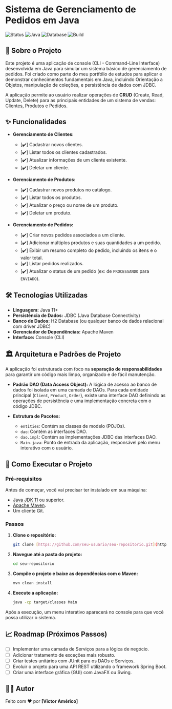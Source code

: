 # Sistema de Gerenciamento de Pedidos em Java

![Status](https://img.shields.io/badge/status-em%20desenvolvimento-yellow)
![Java](https://img.shields.io/badge/Java-11%2B-blue)
![Database](https://img.shields.io/badge/Database-JDBC-orange)
![Build](https://img.shields.io/badge/Build-Maven-red)

## 📖 Sobre o Projeto

Este projeto é uma aplicação de console (CLI - Command-Line Interface) desenvolvida em Java para simular um sistema básico de gerenciamento de pedidos. Foi criado como parte do meu portfólio de estudos para aplicar e demonstrar conhecimentos fundamentais em Java, incluindo Orientação a Objetos, manipulação de coleções, e persistência de dados com JDBC.

A aplicação permite ao usuário realizar operações de **CRUD** (Create, Read, Update, Delete) para as principais entidades de um sistema de vendas: Clientes, Produtos e Pedidos.

## ✨ Funcionalidades

-   **Gerenciamento de Clientes:**
    -   [✔️] Cadastrar novos clientes.
    -   [✔️] Listar todos os clientes cadastrados.
    -   [✔️] Atualizar informações de um cliente existente.
    -   [✔️] Deletar um cliente.

-   **Gerenciamento de Produtos:**
    -   [✔️] Cadastrar novos produtos no catálogo.
    -   [✔️] Listar todos os produtos.
    -   [✔️] Atualizar o preço ou nome de um produto.
    -   [✔️] Deletar um produto.

-   **Gerenciamento de Pedidos:**
    -   [✔️] Criar novos pedidos associados a um cliente.
    -   [✔️] Adicionar múltiplos produtos e suas quantidades a um pedido.
    -   [✔️] Exibir um resumo completo do pedido, incluindo os itens e o valor total.
    -   [✔️] Listar pedidos realizados.
    -   [✔️] Atualizar o status de um pedido (ex: de `PROCESSANDO` para `ENVIADO`).

## 🛠️ Tecnologias Utilizadas

-   **Linguagem:** Java 11+
-   **Persistência de Dados:** JDBC (Java Database Connectivity)
-   **Banco de Dados:** H2 Database (ou qualquer banco de dados relacional com driver JDBC)
-   **Gerenciador de Dependências:** Apache Maven
-   **Interface:** Console (CLI)

## 🏛️ Arquitetura e Padrões de Projeto

A aplicação foi estruturada com foco na **separação de responsabilidades** para garantir um código mais limpo, organizado e de fácil manutenção.

-   **Padrão DAO (Data Access Object):** A lógica de acesso ao banco de dados foi isolada em uma camada de DAOs. Para cada entidade principal (`Client`, `Product`, `Order`), existe uma interface DAO definindo as operações de persistência e uma implementação concreta com o código JDBC.

-   **Estrutura de Pacotes:**
    -   `entities`: Contém as classes de modelo (POJOs).
    -   `dao`: Contém as interfaces DAO.
    -   `dao.impl`: Contém as implementações JDBC das interfaces DAO.
    -   `Main.java`: Ponto de entrada da aplicação, responsável pelo menu interativo com o usuário.

## 🚀 Como Executar o Projeto

### Pré-requisitos

Antes de começar, você vai precisar ter instalado em sua máquina:
-   [Java JDK 11](https://www.oracle.com/java/technologies/javase/jdk11-archive-downloads.html) ou superior.
-   [Apache Maven](https://maven.apache.org/download.cgi).
-   Um cliente Git.

### Passos

1.  **Clone o repositório:**
    ```bash
    git clone [https://github.com/seu-usuario/seu-repositorio.git](https://github.com/seu-usuario/seu-repositorio.git)
    ```

2.  **Navegue até a pasta do projeto:**
    ```bash
    cd seu-repositorio
    ```

3.  **Compile o projeto e baixe as dependências com o Maven:**
    ```bash
    mvn clean install
    ```

4.  **Execute a aplicação:**
    ```bash
    java -cp target/classes Main
    ```

Após a execução, um menu interativo aparecerá no console para que você possa utilizar o sistema.

## 📈 Roadmap (Próximos Passos)

-   [ ] Implementar uma camada de Serviços para a lógica de negócio.
-   [ ] Adicionar tratamento de exceções mais robusto.
-   [ ] Criar testes unitários com JUnit para os DAOs e Serviços.
-   [ ] Evoluir o projeto para uma API REST utilizando o framework Spring Boot.
-   [ ] Criar uma interface gráfica (GUI) com JavaFX ou Swing.

## 👨‍💻 Autor

Feito com ❤️ por **[Victor Américo]**
